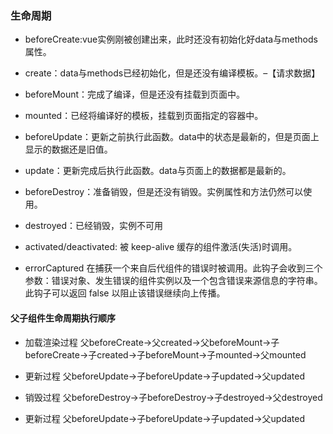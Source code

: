 ### 生命周期

* beforeCreate:vue实例刚被创建出来，此时还没有初始化好data与methods属性。

* create：data与methods已经初始化，但是还没有编译模板。–【请求数据】

* beforeMount：完成了编译，但是还没有挂载到页面中。

* mounted：已经将编译好的模板，挂载到页面指定的容器中。

* beforeUpdate：更新之前执行此函数。data中的状态是最新的，但是页面上显示的数据还是旧值。

* update：更新完成后执行此函数。data与页面上的数据都是最新的。

* beforeDestroy：准备销毁，但是还没有销毁。实例属性和方法仍然可以使用。

* destroyed：已经销毁，实例不可用

* activated/deactivated: 被 keep-alive 缓存的组件激活(失活)时调用。

* errorCaptured 在捕获一个来自后代组件的错误时被调用。此钩子会收到三个参数：错误对象、发生错误的组件实例以及一个包含错误来源信息的字符串。此钩子可以返回 false 以阻止该错误继续向上传播。

#### 父子组件生命周期执行顺序

* 加载渲染过程
父beforeCreate->父created->父beforeMount->子beforeCreate->子created->子beforeMount->子mounted->父mounted

* 更新过程
父beforeUpdate->子beforeUpdate->子updated->父updated

* 销毁过程
父beforeDestroy->子beforeDestroy->子destroyed->父destroyed

* 更新过程
父beforeUpdate->子beforeUpdate->子updated->父updated
